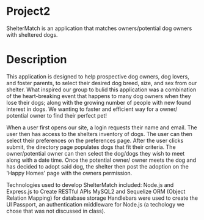 # Project2

ShelterMatch is an application that matches owners/potential dog owners with sheltered dogs.

# Description
This application is designed to help prospective dog owners, dog lovers, and foster parents, to select their desired dog breed, size, and sex from our shelter. What inspired our group to bulid this application was a combination of the heart-breaking event that happens to many dog owners when they lose their dogs; along with the growing number of people with new found interest in dogs. We wanting to faster and efficient way for a owner/ potential owner to find their perfect pet!

When a user first opens our site, a login requests their name and email. The user then has access to the shelters inventory of dogs. The user can then select their preferences on the preferences page. After the user clicks submit, the directory page populates dogs that fit their criteria. The owner/potential owner can then select the dog/dogs they wish to meet along with a date time. Once the potential owner/ owner meets the dog and has decided to adopt said dog, the shelter then post the adoption on the 'Happy Homes' page with the owners permission.

Technologies used to develop ShelterMatch included:
 Node.js and Express.js to Create RESTful APIs
 MySQL2 and Sequelize ORM (Object Relation Mapping) for database storage
 Handlebars were used to create the UI
 Passport, an authentication middleware for Node.js (a techology we chose that was not discussed in class).


 










